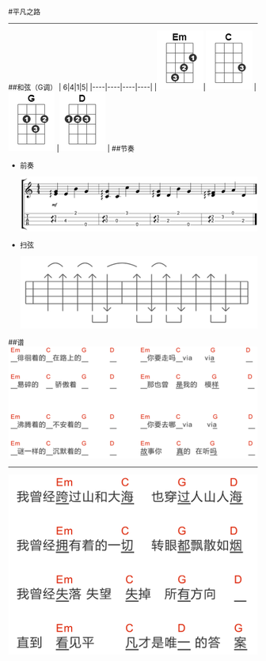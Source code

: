 
#平凡之路

***

##和弦（G调）
| 6|4|1|5|
|----|----|----|----|
|![1](https://raw.githubusercontent.com/zzc1231/ukulele/master/Em.png)|![2](https://raw.githubusercontent.com/zzc1231/ukulele/master/C.png) |![3](https://raw.githubusercontent.com/zzc1231/ukulele/master/G.png) |![4](https://raw.githubusercontent.com/zzc1231/ukulele/master/D.png) |
##节奏
+ 前奏

    ![5](前奏.png)
+ 扫弦

    ![6](节奏.png)





 
##谱
![7](1.png)






***

![8](2.png)

 
 
 



 
 


